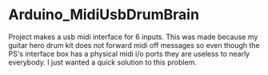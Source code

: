 # Arduino_MidiUsbDrumBrain
Project makes a usb midi interface for 6 inputs. This was made because my guitar hero drum kit does not forward midi off messages so even though the PS's interface box has a physical midi i/o ports they are useless to nearly everybody. I just wanted a quick solution to this problem.
